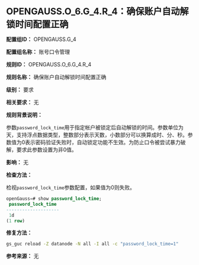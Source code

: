 **<font size="5">OPENGAUSS.O_6.G_4.R_4：确保账户自动解锁时间配置正确</font>**

**配置组ID：**
OPENGAUSS.G_4

**配置组名称：**
账号口令管理

**规则ID：**
OPENGAUSS.O_6.G_4.R_4

**规则名称：**
确保账户自动解锁时间配置正确

**级别：**
要求

**相关要求：**
无

**规则背景说明：**

参数`password_lock_time`用于指定帐户被锁定后自动解锁的时间。参数单位为天，支持浮点数据类型，整数部分表示天数，小数部分可以换算成时、分、秒。参数值为0表示密码验证失败时，自动锁定功能不生效。为防止口令被尝试暴力破解，要求此参数设置为非0值。

**影响：**
无

**检查方法：**

检视`password_lock_time`参数配置，如果值为0则失败。

```sql
openGauss=# show password_lock_time;
 password_lock_time
--------------------
 1d
(1 row)
```

**修复方法：**

```bash
gs_guc reload -Z datanode -N all -I all -c "password_lock_time=1"
```

**参考来源：**
无